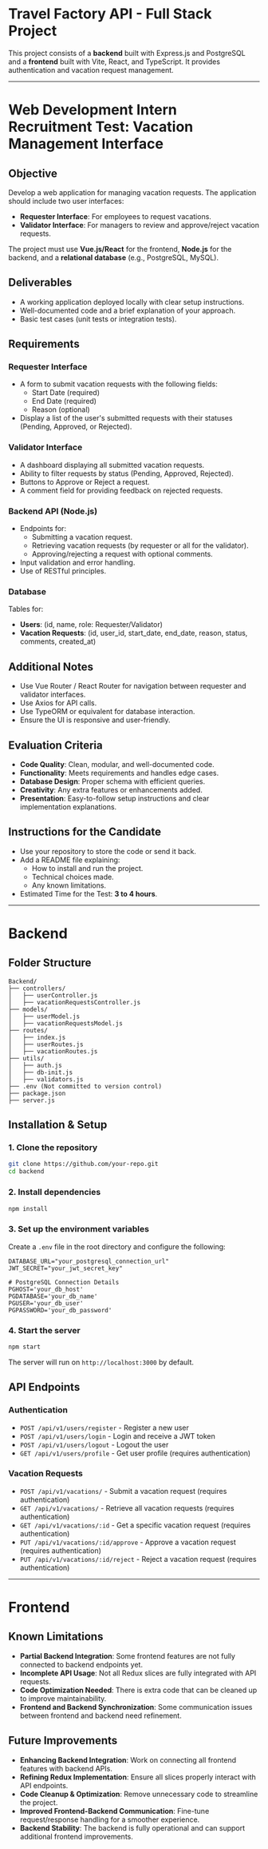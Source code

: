 # Travel Factory API - Full Stack Project

This project consists of a **backend** built with Express.js and PostgreSQL and a **frontend** built with Vite, React, and TypeScript. It provides authentication and vacation request management.

---

# Web Development Intern Recruitment Test: Vacation Management Interface

## Objective
Develop a web application for managing vacation requests. The application should include two user interfaces:
- **Requester Interface**: For employees to request vacations.
- **Validator Interface**: For managers to review and approve/reject vacation requests.

The project must use **Vue.js/React** for the frontend, **Node.js** for the backend, and a **relational database** (e.g., PostgreSQL, MySQL).

## Deliverables
- A working application deployed locally with clear setup instructions.
- Well-documented code and a brief explanation of your approach.
- Basic test cases (unit tests or integration tests).

## Requirements
### Requester Interface
- A form to submit vacation requests with the following fields:
  - Start Date (required)
  - End Date (required)
  - Reason (optional)
- Display a list of the user's submitted requests with their statuses (Pending, Approved, or Rejected).

### Validator Interface
- A dashboard displaying all submitted vacation requests.
- Ability to filter requests by status (Pending, Approved, Rejected).
- Buttons to Approve or Reject a request.
- A comment field for providing feedback on rejected requests.

### Backend API (Node.js)
- Endpoints for:
  - Submitting a vacation request.
  - Retrieving vacation requests (by requester or all for the validator).
  - Approving/rejecting a request with optional comments.
- Input validation and error handling.
- Use of RESTful principles.

### Database
Tables for:
- **Users**: (id, name, role: Requester/Validator)
- **Vacation Requests**: (id, user_id, start_date, end_date, reason, status, comments, created_at)

## Additional Notes
- Use Vue Router / React Router for navigation between requester and validator interfaces.
- Use Axios for API calls.
- Use TypeORM or equivalent for database interaction.
- Ensure the UI is responsive and user-friendly.

## Evaluation Criteria
- **Code Quality**: Clean, modular, and well-documented code.
- **Functionality**: Meets requirements and handles edge cases.
- **Database Design**: Proper schema with efficient queries.
- **Creativity**: Any extra features or enhancements added.
- **Presentation**: Easy-to-follow setup instructions and clear implementation explanations.

## Instructions for the Candidate
- Use your repository to store the code or send it back.
- Add a README file explaining:
  - How to install and run the project.
  - Technical choices made.
  - Any known limitations.
- Estimated Time for the Test: **3 to 4 hours**.

---

# Backend

## Folder Structure
```
Backend/
├── controllers/
│   ├── userController.js
│   ├── vacationRequestsController.js
├── models/
│   ├── userModel.js
│   ├── vacationRequestsModel.js
├── routes/
│   ├── index.js
│   ├── userRoutes.js
│   ├── vacationRoutes.js
├── utils/
│   ├── auth.js
│   ├── db-init.js
│   ├── validators.js
├── .env (Not committed to version control)
├── package.json
├── server.js
```

## Installation & Setup

### 1. Clone the repository
```sh
git clone https://github.com/your-repo.git
cd backend
```

### 2. Install dependencies
```sh
npm install
```

### 3. Set up the environment variables
Create a `.env` file in the root directory and configure the following:
```env
DATABASE_URL="your_postgresql_connection_url"
JWT_SECRET="your_jwt_secret_key"

# PostgreSQL Connection Details
PGHOST='your_db_host'
PGDATABASE='your_db_name'
PGUSER='your_db_user'
PGPASSWORD='your_db_password'
```

### 4. Start the server
```sh
npm start
```
The server will run on `http://localhost:3000` by default.

## API Endpoints

### Authentication
- `POST /api/v1/users/register` - Register a new user
- `POST /api/v1/users/login` - Login and receive a JWT token
- `POST /api/v1/users/logout` - Logout the user
- `GET /api/v1/users/profile` - Get user profile (requires authentication)

### Vacation Requests
- `POST /api/v1/vacations/` - Submit a vacation request (requires authentication)
- `GET /api/v1/vacations/` - Retrieve all vacation requests (requires authentication)
- `GET /api/v1/vacations/:id` - Get a specific vacation request (requires authentication)
- `PUT /api/v1/vacations/:id/approve` - Approve a vacation request (requires authentication)
- `PUT /api/v1/vacations/:id/reject` - Reject a vacation request (requires authentication)

---

# Frontend

## Known Limitations
- **Partial Backend Integration**: Some frontend features are not fully connected to backend endpoints yet.
- **Incomplete API Usage**: Not all Redux slices are fully integrated with API requests.
- **Code Optimization Needed**: There is extra code that can be cleaned up to improve maintainability.
- **Frontend and Backend Synchronization**: Some communication issues between frontend and backend need refinement.

## Future Improvements
- **Enhancing Backend Integration**: Work on connecting all frontend features with backend APIs.
- **Refining Redux Implementation**: Ensure all slices properly interact with API endpoints.
- **Code Cleanup & Optimization**: Remove unnecessary code to streamline the project.
- **Improved Frontend-Backend Communication**: Fine-tune request/response handling for a smoother experience.
- **Backend Stability**: The backend is fully operational and can support additional frontend improvements.
